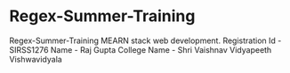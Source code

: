 # Regex-Summer-Training
Regex-Summer-Training
MEARN stack web development.
Registration Id - SIRSS1276
Name - Raj Gupta
College Name - Shri Vaishnav Vidyapeeth Vishwavidyala
